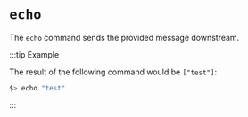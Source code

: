 # `echo`

The `echo` command sends the provided message downstream.

:::tip Example

The result of the following command would be `["test"]`:

```bash
$> echo "test"
```

:::
